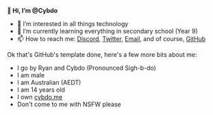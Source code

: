 **👋 Hi, I’m @Cybdo**
- 👀 I’m interested in all things technology
- 🌱 I’m currently learning everything in secondary school (Year 9)
- 📫 How to reach me: [Discord](https://discord.com/users/810683600612884520), [Twitter](https://twitter.com/@cybdo6236), [Email](mailto://contact@cybdo.me), and of course, [GitHub](https://github.com/cybdo)

Ok that's GitHub's template done, here's a few more bits about me:
- I go by Ryan and Cybdo (Pronounced Sigh-b-do)
- I am male
- I am Australian (AEDT)
- I am 14 years old
- I own [cybdo.me](https://cybdo.me)
- Don't come to me with NSFW please
